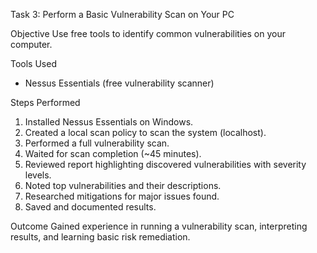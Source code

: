 Task 3: Perform a Basic Vulnerability Scan on Your PC

 Objective
Use free tools to identify common vulnerabilities on your computer.

 Tools Used
- Nessus Essentials (free vulnerability scanner)

Steps Performed
1. Installed Nessus Essentials on Windows.
2. Created a local scan policy to scan the system (localhost).
3. Performed a full vulnerability scan.
4. Waited for scan completion (~45 minutes).
5. Reviewed report highlighting discovered vulnerabilities with severity levels.
6. Noted top vulnerabilities and their descriptions.
7. Researched mitigations for major issues found.
8. Saved and documented results.


Outcome
Gained experience in running a vulnerability scan, interpreting results, and learning basic risk remediation.
